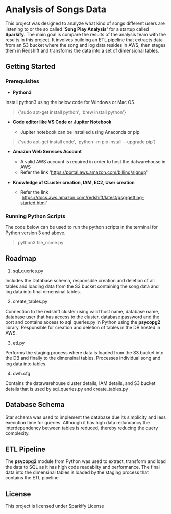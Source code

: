 # Analysis of Songs Data

This project was designed to analyze what kind of songs different users are listening to or the so called **'Song Play Analysis'** for a startup called **Sparkify**. The main goal is compare the results of the analysis team with the results in this project. It involves building an ETL pipeline that extracts data from an S3 bucket where the song and log data resides in AWS, then stages them in Redshift and transforms the data into a set of dimensional tables.

## Getting Started

### Prerequisites

- **Python3**

Install python3 using the below code for Windows or Mac OS.

> {'sudo apt-get install python', 'brew install python'}

- **Code editor like VS Code or Jupiter Notebook**

    - Jupiter notebook can be installed using Anaconda or pip
    
> {'sudo apt-get install code', 'python -m pip install --upgrade pip'} 

- **Amazon Web Services Account**

    - A valid AWS account is required in order to host the datwarehouse in AWS
    - Refer the link 'https://portal.aws.amazon.com/billing/signup'
    
- **Knowledge of CLuster creation, IAM, EC2, User creation**

    - Refer the link 'https://docs.aws.amazon.com/redshift/latest/gsg/getting-started.html'

### Running Python Scripts

The code below can be used to run the python scripts in the terminal for Python version 3 and above.

> python3 file_name.py

## Roadmap

1. sql_queries.py

Includes the Database schema, responsible creation and deletion of all tables and loading data from the S3 bucket containing the song data and log data into final dimensinal tables.

2. create_tables.py

Connection to the redshift cluster using valid host name, database name, database user that has access to the cluster, database password and the port and contains access to sql_queries.py in Python using the **psycopg2** library. Responsible for creation and deletion of tables in the DB hosted in AWS.

3. etl.py

Performs the staging process where data is loaded from the S3 bucket into the DB and finally to the dimensinal tables. Processes individual song and log data into tables.

4. dwh.cfg

Contains the datawarehouse cluster details, IAM details, and S3 bucket details that is used by sql_queries.py and create_tables.py

## Database Schema 

Star schema was used to implement the database due its simplicity and less execution time for queries. Although it has high data redundancy the interdependency between tables is reduced, thereby reducing the query complexity.

## ETL Pipeline

The **psycopg2** module from Python was used to extract, transform and load the data to SQL as it has high code readabilty and performance. The final data into the dimensinal tables is loaded by the staging process that contains the ETL pipeline.

## License

This project is licensed under Sparkify License



